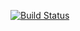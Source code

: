 [![Build Status](https://travis-ci.com/ornlneutronimaging/make_shutter_value_file.svg?token=ZSu7dA2SXEK19aLWT9Ue&branch=master)](https://travis-ci.com/ornlneutronimaging/make_shutter_value_file)

